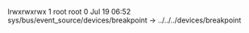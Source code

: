 lrwxrwxrwx 1 root root 0 Jul 19 06:52 sys/bus/event_source/devices/breakpoint -> ../../../devices/breakpoint
